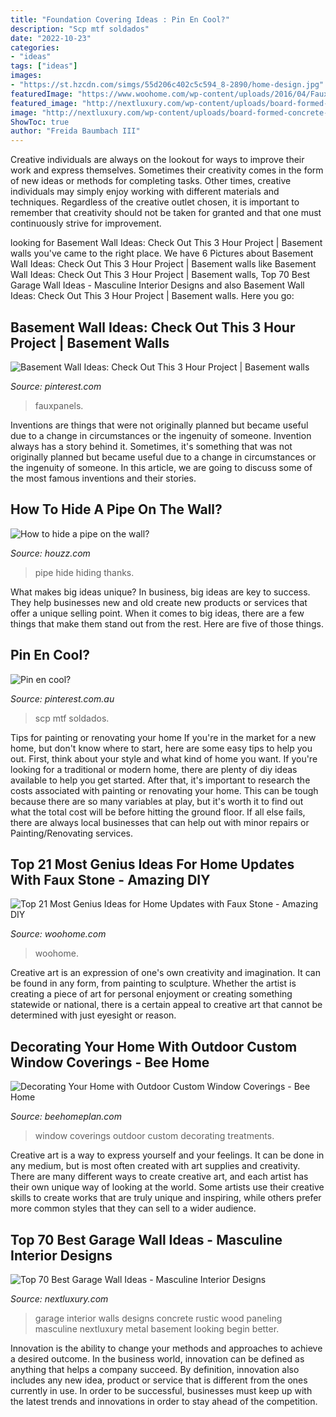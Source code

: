 ```yaml
---
title: "Foundation Covering Ideas : Pin En Cool?"
description: "Scp mtf soldados"
date: "2022-10-23"
categories:
- "ideas"
tags: ["ideas"]
images:
- "https://st.hzcdn.com/simgs/55d206c402c5c594_8-2890/home-design.jpg"
featuredImage: "https://www.woohome.com/wp-content/uploads/2016/04/Faux-Stone-Makeover-woohome_18.jpg"
featured_image: "http://nextluxury.com/wp-content/uploads/board-formed-concrete-garage-wall-ideas.jpg"
image: "http://nextluxury.com/wp-content/uploads/board-formed-concrete-garage-wall-ideas.jpg"
ShowToc: true
author: "Freida Baumbach III"
---
```



Creative individuals are always on the lookout for ways to improve their work and express themselves. Sometimes their creativity comes in the form of new ideas or methods for completing tasks. Other times, creative individuals may simply enjoy working with different materials and techniques. Regardless of the creative outlet chosen, it is important to remember that creativity should not be taken for granted and that one must continuously strive for improvement.

	

		
looking for Basement Wall Ideas: Check Out This 3 Hour Project | Basement walls you've came to the right place. We have 6 Pictures about Basement Wall Ideas: Check Out This 3 Hour Project | Basement walls like Basement Wall Ideas: Check Out This 3 Hour Project | Basement walls, Top 70 Best Garage Wall Ideas - Masculine Interior Designs and also Basement Wall Ideas: Check Out This 3 Hour Project | Basement walls. Here you go:
		
    
## Basement Wall Ideas: Check Out This 3 Hour Project | Basement Walls

<img loading=lazy src="https://i.pinimg.com/originals/11/83/89/118389a884a4aa54396c6092cd208598.jpg" onerror="this.onerror=null;this.src='https://tse4.mm.bing.net/th?id=OIP.8KC8eosm8HPkRg_6qARy0AHaJ4&amp;pid=15.1';" alt="Basement Wall Ideas: Check Out This 3 Hour Project | Basement walls">

_Source: pinterest.com_

>fauxpanels. 

	

Inventions are things that were not originally planned but became useful due to a change in circumstances or the ingenuity of someone.
Invention always has a story behind it. Sometimes, it's something that was not originally planned but became useful due to a change in circumstances or the ingenuity of someone. In this article, we are going to discuss some of the most famous inventions and their stories.

    
## How To Hide A Pipe On The Wall?

<img loading=lazy src="https://st.hzcdn.com/simgs/55d206c402c5c594_8-2890/home-design.jpg" onerror="this.onerror=null;this.src='https://tse3.mm.bing.net/th?id=OIP._LeUnU5u4Pi5A1M-i1sleQHaJ7&amp;pid=15.1';" alt="How to hide a pipe on the wall?">

_Source: houzz.com_

>pipe hide hiding thanks. 

	

What makes big ideas unique?
In business, big ideas are key to success. They help businesses new and old create new products or services that offer a unique selling point. When it comes to big ideas, there are a few things that make them stand out from the rest. Here are five of those things.

    
## Pin En Cool?

<img loading=lazy src="https://i.pinimg.com/736x/e8/f1/14/e8f114a0675a9861250ffc46f7dc3af8.jpg" onerror="this.onerror=null;this.src='https://tse4.mm.bing.net/th?id=OIP.jr9V899OSEbS6VUeJp8cmwHaLJ&amp;pid=15.1';" alt="Pin en cool?">

_Source: pinterest.com.au_

>scp mtf soldados. 

	

Tips for painting or renovating your home
If you're in the market for a new home, but don't know where to start, here are some easy tips to help you out. First, think about your style and what kind of home you want. If you're looking for a traditional or modern home, there are plenty of diy ideas available to help you get started.
After that, it's important to research the costs associated with painting or renovating your home. This can be tough because there are so many variables at play, but it's worth it to find out what the total cost will be before hitting the ground floor. If all else fails, there are always local businesses that can help out with minor repairs or Painting/Renovating services.

    
## Top 21 Most Genius Ideas For Home Updates With Faux Stone - Amazing DIY

<img loading=lazy src="https://www.woohome.com/wp-content/uploads/2016/04/Faux-Stone-Makeover-woohome_18.jpg" onerror="this.onerror=null;this.src='https://tse4.mm.bing.net/th?id=OIP.J7xSNO0ps1msH1JEs7lzSAHaJ6&amp;pid=15.1';" alt="Top 21 Most Genius Ideas for Home Updates with Faux Stone - Amazing DIY">

_Source: woohome.com_

>woohome. 

	

Creative art is an expression of one's own creativity and imagination. It can be found in any form, from painting to sculpture. Whether the artist is creating a piece of art for personal enjoyment or creating something statewide or national, there is a certain appeal to creative art that cannot be determined with just eyesight or reason.

    
## Decorating Your Home With Outdoor Custom Window Coverings - Bee Home

<img loading=lazy src="http://beehomeplan.com/wp-content/uploads/2016/07/custom-window-treatments.jpg" onerror="this.onerror=null;this.src='https://tse4.mm.bing.net/th?id=OIP.EnQiONTJRqZ_JsUiqjltlQHaFj&amp;pid=15.1';" alt="Decorating Your Home with Outdoor Custom Window Coverings - Bee Home">

_Source: beehomeplan.com_

>window coverings outdoor custom decorating treatments. 

	

Creative art is a way to express yourself and your feelings. It can be done in any medium, but is most often created with art supplies and creativity. There are many different ways to create creative art, and each artist has their own unique way of looking at the world. Some artists use their creative skills to create works that are truly unique and inspiring, while others prefer more common styles that they can sell to a wider audience.

    
## Top 70 Best Garage Wall Ideas - Masculine Interior Designs

<img loading=lazy src="http://nextluxury.com/wp-content/uploads/board-formed-concrete-garage-wall-ideas.jpg" onerror="this.onerror=null;this.src='https://tse4.mm.bing.net/th?id=OIP.K54vbObfXq_vO59aNEyTjwHaFj&amp;pid=15.1';" alt="Top 70 Best Garage Wall Ideas - Masculine Interior Designs">

_Source: nextluxury.com_

>garage interior walls designs concrete rustic wood paneling masculine nextluxury metal basement looking begin better. 

	

Innovation is the ability to change your methods and approaches to achieve a desired outcome. In the business world, innovation can be defined as anything that helps a company succeed. By definition, innovation also includes any new idea, product or service that is different from the ones currently in use. In order to be successful, businesses must keep up with the latest trends and innovations in order to stay ahead of the competition.

